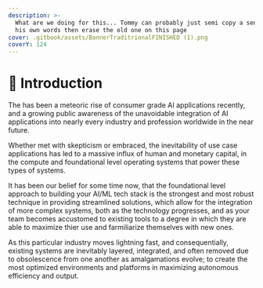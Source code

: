 ```yaml
---
description: >-
  What are we doing for this... Tommy can probably just semi copy a sentence ion
  his own words then erase the old one on this page
cover: .gitbook/assets/BannerTraditrionalFINISHED (1).png
coverY: 124
---
```


# 🥷 Introduction

The has been a meteoric rise of consumer grade AI applications recently, and a growing public awareness of the unavoidable integration of AI applications into nearly every industry and profession worldwide in the near future.

Whether met with skepticism or embraced, the inevitability of use case applications has led to a massive influx of human and monetary capital, in the compute and foundational level operating systems that power these types of systems.&#x20;

It has been our belief for some time now, that the foundational level approach to building your AI/ML tech stack is the strongest and most robust technique in providing streamlined solutions, which allow for the integration of more complex systems, both as the technology progresses, and as your team becomes accustomed to existing tools to a degree in which they are able to maximize thier use and farmiliarize themselves with new ones.

As this particular industry moves lightning fast, and consequentially, existing systems are  inevitably layered, integrated, and often removed due to obsolescence from one another as amalgamations evolve; to create the most optimized environments and platforms in maximizing autonomous efficiency and output.&#x20;

